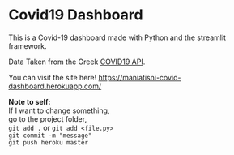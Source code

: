# Covid19 Dashboard
This is a Covid-19 dashboard made with Python and the streamlit framework.

Data Taken from the Greek [COVID19 API](https://github.com/Covid-19-Response-Greece/covid19-greece-api).

You can visit the site here!
https://maniatisni-covid-dashboard.herokuapp.com/










**Note to self:**\
If I want to change something,\
go to the project folder,\
`git add .` or `git add <file.py>`\
`git commit -m "message"`\
`git push heroku master`

